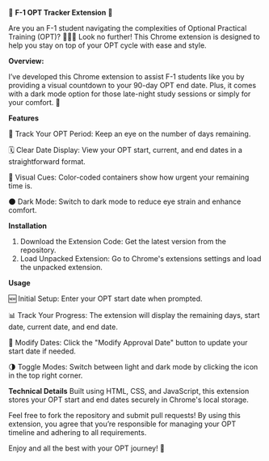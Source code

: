 🚀 **F-1 OPT Tracker Extension** 🚀

Are you an F-1 student navigating the complexities of Optional Practical Training (OPT)? 🧑‍🎓🌟 Look no further! This Chrome extension is designed to help you stay on top of your OPT cycle with ease and style.

**Overview:**

I’ve developed this Chrome extension to assist F-1 students like you by providing a visual countdown to your 90-day OPT end date. Plus, it comes with a dark mode option for those late-night study sessions or simply for your comfort. 🌙

**Features**

📅 Track Your OPT Period: Keep an eye on the number of days remaining.

🗓️ Clear Date Display: View your OPT start, current, and end dates in a straightforward format.

🚦 Visual Cues: Color-coded containers show how urgent your remaining time is.

🌑 Dark Mode: Switch to dark mode to reduce eye strain and enhance comfort.

**Installation**

1. Download the Extension Code: Get the latest version from the repository.
2. Load Unpacked Extension: Go to Chrome's extensions settings and load the unpacked extension.

**Usage**

🆕 Initial Setup: Enter your OPT start date when prompted.

📊 Track Your Progress: The extension will display the remaining days, start date, current date, and end date.

🔄 Modify Dates: Click the "Modify Approval Date" button to update your start date if needed.

🌗 Toggle Modes: Switch between light and dark mode by clicking the icon in the top right corner.

**Technical Details**
Built using HTML, CSS, and JavaScript, this extension stores your OPT start and end dates securely in Chrome's local storage.

Feel free to fork the repository and submit pull requests! By using this extension, you agree that you’re responsible for managing your OPT timeline and adhering to all requirements.

Enjoy and all the best with your OPT journey! 🌟
